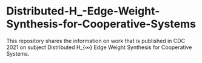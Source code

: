 # Distributed-H_-Edge-Weight-Synthesis-for-Cooperative-Systems
This repository shares the information on work that is published in CDC 2021 on subject Distributed H_{∞} Edge Weight Synthesis for Cooperative Systems.
